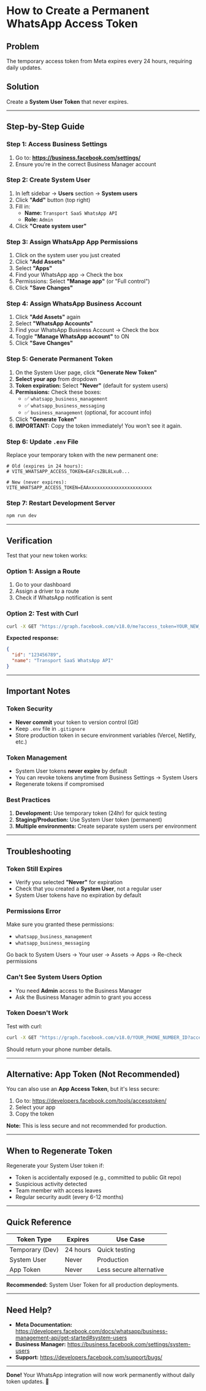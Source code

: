 # How to Create a Permanent WhatsApp Access Token

## Problem
The temporary access token from Meta expires every 24 hours, requiring daily updates.

## Solution
Create a **System User Token** that never expires.

---

## Step-by-Step Guide

### Step 1: Access Business Settings

1. Go to: **https://business.facebook.com/settings/**
2. Ensure you're in the correct Business Manager account

### Step 2: Create System User

1. In left sidebar → **Users** section → **System users**
2. Click **"Add"** button (top right)
3. Fill in:
   - **Name:** `Transport SaaS WhatsApp API`
   - **Role:** `Admin`
4. Click **"Create system user"**

### Step 3: Assign WhatsApp App Permissions

1. Click on the system user you just created
2. Click **"Add Assets"**
3. Select **"Apps"**
4. Find your WhatsApp app → Check the box
5. Permissions: Select **"Manage app"** (or "Full control")
6. Click **"Save Changes"**

### Step 4: Assign WhatsApp Business Account

1. Click **"Add Assets"** again
2. Select **"WhatsApp Accounts"**
3. Find your WhatsApp Business Account → Check the box
4. Toggle **"Manage WhatsApp account"** to ON
5. Click **"Save Changes"**

### Step 5: Generate Permanent Token

1. On the System User page, click **"Generate New Token"**
2. **Select your app** from dropdown
3. **Token expiration:** Select **"Never"** (default for system users)
4. **Permissions:** Check these boxes:
   - ✅ `whatsapp_business_management`
   - ✅ `whatsapp_business_messaging`
   - ✅ `business_management` (optional, for account info)
5. Click **"Generate Token"**
6. **IMPORTANT:** Copy the token immediately! You won't see it again.

### Step 6: Update `.env` File

Replace your temporary token with the new permanent one:

```env
# Old (expires in 24 hours):
# VITE_WHATSAPP_ACCESS_TOKEN=EAFcsZBL8Lxu0...

# New (never expires):
VITE_WHATSAPP_ACCESS_TOKEN=EAAxxxxxxxxxxxxxxxxxxxxxxx
```

### Step 7: Restart Development Server

```bash
npm run dev
```

---

## Verification

Test that your new token works:

### Option 1: Assign a Route
1. Go to your dashboard
2. Assign a driver to a route
3. Check if WhatsApp notification is sent

### Option 2: Test with Curl

```bash
curl -X GET "https://graph.facebook.com/v18.0/me?access_token=YOUR_NEW_TOKEN"
```

**Expected response:**
```json
{
  "id": "123456789",
  "name": "Transport SaaS WhatsApp API"
}
```

---

## Important Notes

### Token Security
- **Never commit** your token to version control (Git)
- Keep `.env` file in `.gitignore`
- Store production token in secure environment variables (Vercel, Netlify, etc.)

### Token Management
- System User tokens **never expire** by default
- You can revoke tokens anytime from Business Settings → System Users
- Regenerate tokens if compromised

### Best Practices
1. **Development:** Use temporary token (24hr) for quick testing
2. **Staging/Production:** Use System User token (permanent)
3. **Multiple environments:** Create separate system users per environment

---

## Troubleshooting

### Token Still Expires
- Verify you selected **"Never"** for expiration
- Check that you created a **System User**, not a regular user
- System User tokens have no expiration by default

### Permissions Error
Make sure you granted these permissions:
- `whatsapp_business_management`
- `whatsapp_business_messaging`

Go back to System Users → Your user → Assets → Apps → Re-check permissions

### Can't See System Users Option
- You need **Admin** access to the Business Manager
- Ask the Business Manager admin to grant you access

### Token Doesn't Work
Test with curl:
```bash
curl -X GET "https://graph.facebook.com/v18.0/YOUR_PHONE_NUMBER_ID?access_token=YOUR_TOKEN"
```

Should return your phone number details.

---

## Alternative: App Token (Not Recommended)

You can also use an **App Access Token**, but it's less secure:

1. Go to: https://developers.facebook.com/tools/accesstoken/
2. Select your app
3. Copy the token

**Note:** This is less secure and not recommended for production.

---

## When to Regenerate Token

Regenerate your System User token if:
- Token is accidentally exposed (e.g., committed to public Git repo)
- Suspicious activity detected
- Team member with access leaves
- Regular security audit (every 6-12 months)

---

## Quick Reference

| Token Type | Expires | Use Case |
|------------|---------|----------|
| Temporary (Dev) | 24 hours | Quick testing |
| System User | Never | Production |
| App Token | Never | Less secure alternative |

**Recommended:** System User Token for all production deployments.

---

## Need Help?

- **Meta Documentation:** https://developers.facebook.com/docs/whatsapp/business-management-api/get-started#system-users
- **Business Manager:** https://business.facebook.com/settings/system-users
- **Support:** https://developers.facebook.com/support/bugs/

---

**Done!** Your WhatsApp integration will now work permanently without daily token updates. 🎉
